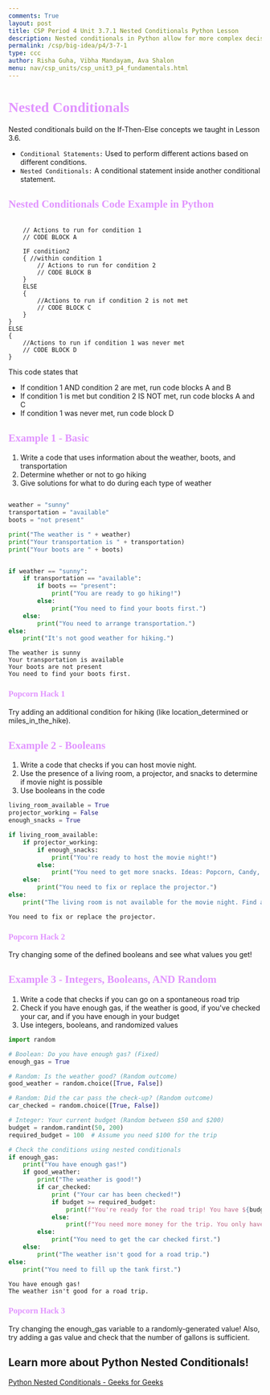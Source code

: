 ```yaml
---
comments: True
layout: post
title: CSP Period 4 Unit 3.7.1 Nested Conditionals Python Lesson
description: Nested conditionals in Python allow for more complex decision-making by placing one conditional statement inside another. This structure enables a program to check additional conditions only if the previous condition is true, creating a layered decision process. In this lesson, students will learn how to implement nested if, elif, and else statements to create more specific control flows in their programs. Through examples and exercises, they will gain a deeper understanding of how to manage multiple conditions effectively, enhancing the logic of their code.
permalink: /csp/big-idea/p4/3-7-1
type: ccc
author: Risha Guha, Vibha Mandayam, Ava Shalon
menu: nav/csp_units/csp_unit3_p4_fundamentals.html
---
```


<h1><span style="font-family: Ariel; color:#e194ff">Nested Conditionals</span></h1>

Nested conditionals build on the If-Then-Else concepts we taught in Lesson 3.6.  
- <code>Conditional Statements:</code> Used to perform different actions based on different conditions.
- <code>Nested Conditionals:</code> A conditional statement inside another conditional statement.

<h2><span style="font-family: Ariel; color:#e194ff">Nested Conditionals Code Example in Python</span></h2>

```IF condition1 {

    // Actions to run for condition 1
    // CODE BLOCK A

    IF condition2 
    { //within condition 1 
        // Actions to run for condition 2
        // CODE BLOCK B
    }
    ELSE 
    {
        //Actions to run if condition 2 is not met
        // CODE BLOCK C
    }
}
ELSE
{
    //Actions to run if condition 1 was never met
    // CODE BLOCK D
}
```

This code states that
- If condition 1 AND condition 2 are met, run code blocks A and B
- If condition 1 is met but condition 2 IS NOT met, run code blocks A and C
- If condition 1 was never met, run code block D

<h2><span style="font-family: Ariel; color:#e194ff">Example 1 - Basic</span></h2>

1. Write a code that uses information about the weather, boots, and transportation
2. Determine whether or not to go hiking
3. Give solutions for what to do during each type of weather


```python

weather = "sunny"
transportation = "available"
boots = "not present"

print("The weather is " + weather)
print("Your transportation is " + transportation)
print("Your boots are " + boots)


if weather == "sunny":
    if transportation == "available":
        if boots == "present":
            print("You are ready to go hiking!")
        else:
            print("You need to find your boots first.")
    else:
        print("You need to arrange transportation.")
else:
    print("It's not good weather for hiking.")

```

    The weather is sunny
    Your transportation is available
    Your boots are not present
    You need to find your boots first.


<h3><span style="font-family: Ariel; color:#e194ff">Popcorn Hack 1</span></h3>

Try adding an additional condition for hiking (like location_determined or miles_in_the_hike).

<h2><span style="font-family: Ariel; color:#e194ff">Example 2 - Booleans</span></h2>

1. Write a code that checks if you can host movie night.
2. Use the presence of a living room, a projector, and snacks to determine if movie night is possible
3. Use booleans in the code


```python
living_room_available = True
projector_working = False
enough_snacks = True

if living_room_available:
    if projector_working:
        if enough_snacks:
            print("You're ready to host the movie night!")
        else:
            print("You need to get more snacks. Ideas: Popcorn, Candy, Soda")
    else:
        print("You need to fix or replace the projector.")
else:
    print("The living room is not available for the movie night. Find another room!")
```

    You need to fix or replace the projector.


<h3><span style="font-family: Ariel; color:#e194ff">Popcorn Hack 2</span></h3>

Try changing some of the defined booleans and see what values you get!

<h2><span style="font-family: Ariel; color:#e194ff">Example 3 - Integers, Booleans, AND Random</span></h2>

1. Write a code that checks if you can go on a spontaneous road trip
2. Check if you have enough gas, if the weather is good, if you've checked your car, and if you have enough in your budget
3. Use integers, booleans, and randomized values


```python
import random

# Boolean: Do you have enough gas? (Fixed)
enough_gas = True

# Random: Is the weather good? (Random outcome)
good_weather = random.choice([True, False])

# Random: Did the car pass the check-up? (Random outcome)
car_checked = random.choice([True, False])

# Integer: Your current budget (Random between $50 and $200)
budget = random.randint(50, 200)
required_budget = 100  # Assume you need $100 for the trip

# Check the conditions using nested conditionals
if enough_gas:
    print("You have enough gas!")
    if good_weather:
        print("The weather is good!")
        if car_checked:
            print ("Your car has been checked!")
            if budget >= required_budget:
                print(f"You're ready for the road trip! You have ${budget}, which is enough.")
            else:
                print(f"You need more money for the trip. You only have ${budget}, but you need at least ${required_budget}.")
        else:
            print("You need to get the car checked first.")
    else:
        print("The weather isn't good for a road trip.")
else:
    print("You need to fill up the tank first.")

```

    You have enough gas!
    The weather isn't good for a road trip.


<h3><span style="font-family: Ariel; color:#e194ff">Popcorn Hack 3</span></h3>

Try changing the enough_gas variable to a randomly-generated value! Also, try adding a gas value and check that the number of gallons is sufficient. 

## Learn more about Python Nested Conditionals! 

[Python Nested Conditionals - Geeks for Geeks](https://www.geeksforgeeks.org/nested-if-statement-in-python/)
